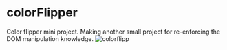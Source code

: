 # colorFlipper
Color flipper mini project. Making another small project for re-enforcing the DOM manipulation knowledge.
![colorflipp](https://user-images.githubusercontent.com/77589159/172369783-594d96fb-44b9-4100-9f87-cca93ffcf8a3.gif)
